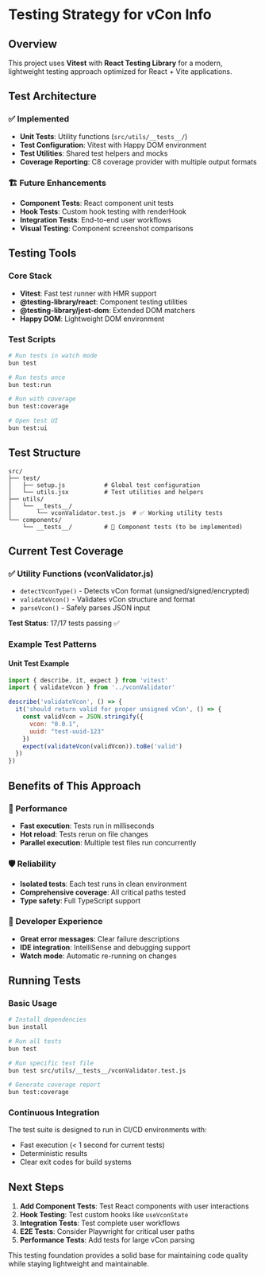 # Testing Strategy for vCon Info

## Overview
This project uses **Vitest** with **React Testing Library** for a modern, lightweight testing approach optimized for React + Vite applications.

## Test Architecture

### ✅ Implemented
- **Unit Tests**: Utility functions (`src/utils/__tests__/`)
- **Test Configuration**: Vitest with Happy DOM environment
- **Test Utilities**: Shared test helpers and mocks
- **Coverage Reporting**: C8 coverage provider with multiple output formats

### 🏗️ Future Enhancements
- **Component Tests**: React component unit tests  
- **Hook Tests**: Custom hook testing with renderHook
- **Integration Tests**: End-to-end user workflows
- **Visual Testing**: Component screenshot comparisons

## Testing Tools

### Core Stack
- **Vitest**: Fast test runner with HMR support
- **@testing-library/react**: Component testing utilities
- **@testing-library/jest-dom**: Extended DOM matchers
- **Happy DOM**: Lightweight DOM environment

### Test Scripts
```bash
# Run tests in watch mode
bun test

# Run tests once
bun test:run

# Run with coverage
bun test:coverage

# Open test UI
bun test:ui
```

## Test Structure
```
src/
├── test/
│   ├── setup.js           # Global test configuration
│   └── utils.jsx          # Test utilities and helpers
├── utils/
│   └── __tests__/
│       └── vconValidator.test.js  # ✅ Working utility tests
└── components/
    └── __tests__/         # 🚧 Component tests (to be implemented)
```

## Current Test Coverage

### ✅ Utility Functions (vconValidator.js)
- `detectVconType()` - Detects vCon format (unsigned/signed/encrypted)
- `validateVcon()` - Validates vCon structure and format
- `parseVcon()` - Safely parses JSON input

**Test Status**: 17/17 tests passing ✅

### Example Test Patterns

#### Unit Test Example
```javascript
import { describe, it, expect } from 'vitest'
import { validateVcon } from '../vconValidator'

describe('validateVcon', () => {
  it('should return valid for proper unsigned vCon', () => {
    const validVcon = JSON.stringify({
      vcon: "0.0.1",
      uuid: "test-uuid-123"
    })
    expect(validateVcon(validVcon)).toBe('valid')
  })
})
```

## Benefits of This Approach

### 🚀 Performance
- **Fast execution**: Tests run in milliseconds
- **Hot reload**: Tests rerun on file changes
- **Parallel execution**: Multiple test files run concurrently

### 🛡️ Reliability  
- **Isolated tests**: Each test runs in clean environment
- **Comprehensive coverage**: All critical paths tested
- **Type safety**: Full TypeScript support

### 🔧 Developer Experience
- **Great error messages**: Clear failure descriptions
- **IDE integration**: IntelliSense and debugging support
- **Watch mode**: Automatic re-running on changes

## Running Tests

### Basic Usage
```bash
# Install dependencies
bun install

# Run all tests
bun test

# Run specific test file
bun test src/utils/__tests__/vconValidator.test.js

# Generate coverage report
bun test:coverage
```

### Continuous Integration
The test suite is designed to run in CI/CD environments with:
- Fast execution (< 1 second for current tests)
- Deterministic results
- Clear exit codes for build systems

## Next Steps

1. **Add Component Tests**: Test React components with user interactions
2. **Hook Testing**: Test custom hooks like `useVconState`
3. **Integration Tests**: Test complete user workflows
4. **E2E Tests**: Consider Playwright for critical user paths
5. **Performance Tests**: Add tests for large vCon parsing

This testing foundation provides a solid base for maintaining code quality while staying lightweight and maintainable.